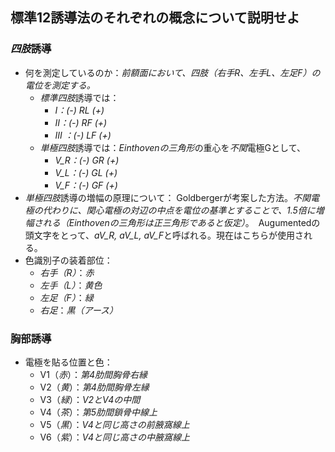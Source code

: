 ## 標準12誘導法のそれぞれの概念について説明せよ

### *四肢*誘導
- 何を測定しているのか：*前額面において、四肢（右手R、左手L、左足F）の電位を測定する。*
	- *標準四肢*誘導では：
		- *I：(-) RL (+)*
		- *II：(-) RF (+)*
		- *III ：(-) LF (+)*
	- *単極四肢*誘導では：*Einthovenの三角形*の重心を*不関*電極Gとして、
		- *V_R：(-) GR (+)*
		- *V_L：(-) GL (+)*
		- *V_F：(-) GF (+)*
- *単極四肢*誘導の増幅の原理について：
	Goldbergerが考案した方法。*不関電極の代わりに、関心電極の対辺の中点を電位の基準とすることで、1.5倍に増幅される（Einthovenの三角形は正三角形であると仮定）*。　Augumentedの頭文字をとって、*aV_R, aV_L, aV_F*と呼ばれる。現在はこちらが使用される。
- 色識別子の装着部位：
	- *右手（R）*：*赤*
	- *左手（L）*：*黄色*
	- *左足（F）*：*緑*
	- *右足*：*黒（アース）*
### 胸部誘導
- 電極を貼る位置と色：
	- V1（*赤*）：*第4肋間胸骨右縁*
	- V2（*黄*）：*第4肋間胸骨左縁*
	- V3（*緑*）：*V2とV4の中間*
	- V4（*茶*）：*第5肋間鎖骨中線上*
	- V5（*黒*）：*V4と同じ高さの前腋窩線上*
	- V6（*紫*）：*V4と同じ高さの中腋窩線上*

